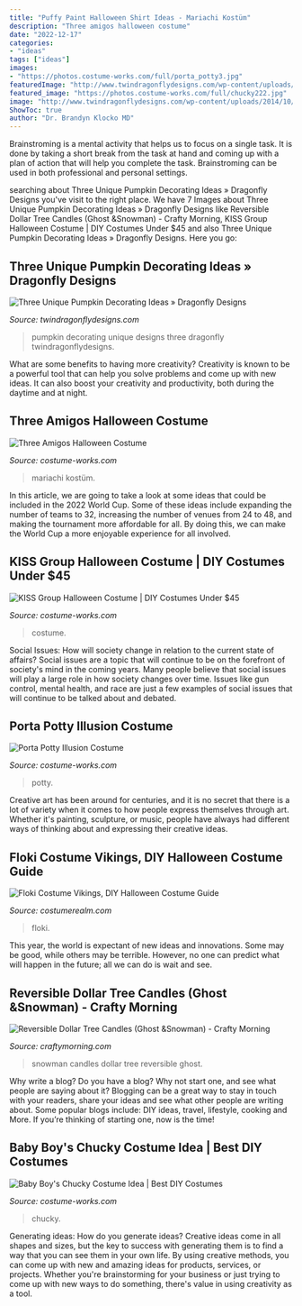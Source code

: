 ```yaml
---
title: "Puffy Paint Halloween Shirt Ideas - Mariachi Kostüm"
description: "Three amigos halloween costume"
date: "2022-12-17"
categories:
- "ideas"
tags: ["ideas"]
images:
- "https://photos.costume-works.com/full/porta_potty3.jpg"
featuredImage: "http://www.twindragonflydesigns.com/wp-content/uploads/2014/10/Pumpkin-Decorating-Ideas-016.jpg"
featured_image: "https://photos.costume-works.com/full/chucky222.jpg"
image: "http://www.twindragonflydesigns.com/wp-content/uploads/2014/10/Pumpkin-Decorating-Ideas-016.jpg"
ShowToc: true
author: "Dr. Brandyn Klocko MD"
---
```



Brainstroming is a mental activity that helps us to focus on a single task. It is done by taking a short break from the task at hand and coming up with a plan of action that will help you complete the task. Brainstroming can be used in both professional and personal settings.

	

		
searching about Three Unique Pumpkin Decorating Ideas » Dragonfly Designs you've visit to the right place. We have 7 Images about Three Unique Pumpkin Decorating Ideas » Dragonfly Designs like Reversible Dollar Tree Candles (Ghost &amp;Snowman) - Crafty Morning, KISS Group Halloween Costume | DIY Costumes Under $45 and also Three Unique Pumpkin Decorating Ideas » Dragonfly Designs. Here you go:
		
    
## Three Unique Pumpkin Decorating Ideas » Dragonfly Designs

<img loading=lazy src="http://www.twindragonflydesigns.com/wp-content/uploads/2014/10/Pumpkin-Decorating-Ideas-016.jpg" onerror="this.onerror=null;this.src='https://tse4.mm.bing.net/th?id=OIP.t2mecp4eSb4Hf6kmVrYrfwHaLG&amp;pid=15.1';" alt="Three Unique Pumpkin Decorating Ideas » Dragonfly Designs">

_Source: twindragonflydesigns.com_

>pumpkin decorating unique designs three dragonfly twindragonflydesigns. 

	

What are some benefits to having more creativity?
Creativity is known to be a powerful tool that can help you solve problems and come up with new ideas. It can also boost your creativity and productivity, both during the daytime and at night.

    
## Three Amigos Halloween Costume

<img loading=lazy src="https://photos.costume-works.com/full/three_amigos.jpg" onerror="this.onerror=null;this.src='https://tse3.mm.bing.net/th?id=OIP.u-5m9NKOC1o-iYIQFJ_QIwHaJ3&amp;pid=15.1';" alt="Three Amigos Halloween Costume">

_Source: costume-works.com_

>mariachi kostüm. 

	

In this article, we are going to take a look at some ideas that could be included in the 2022 World Cup. Some of these ideas include expanding the number of teams to 32, increasing the number of venues from 24 to 48, and making the tournament more affordable for all. By doing this, we can make the World Cup a more enjoyable experience for all involved.

    
## KISS Group Halloween Costume | DIY Costumes Under $45

<img loading=lazy src="https://photos.costume-works.com/full/kiss12.jpg" onerror="this.onerror=null;this.src='https://tse2.mm.bing.net/th?id=OIP.hatJNkhJBEjlohxvZBwlzAHaJ6&amp;pid=15.1';" alt="KISS Group Halloween Costume | DIY Costumes Under $45">

_Source: costume-works.com_

>costume. 

	

Social Issues: How will society change in relation to the current state of affairs?
Social issues are a topic that will continue to be on the forefront of society's mind in the coming years. Many people believe that social issues will play a large role in how society changes over time. Issues like gun control, mental health, and race are just a few examples of social issues that will continue to be talked about and debated.

    
## Porta Potty Illusion Costume

<img loading=lazy src="https://photos.costume-works.com/full/porta_potty3.jpg" onerror="this.onerror=null;this.src='https://tse1.mm.bing.net/th?id=OIP.WjlCsVIKSSs-bXQNTPy_5wHaJ3&amp;pid=15.1';" alt="Porta Potty Illusion Costume">

_Source: costume-works.com_

>potty. 

	

Creative art has been around for centuries, and it is no secret that there is a lot of variety when it comes to how people express themselves through art. Whether it's painting, sculpture, or music, people have always had different ways of thinking about and expressing their creative ideas.

    
## Floki Costume Vikings, DIY Halloween Costume Guide

<img loading=lazy src="http://www.costumerealm.com/wp-content/uploads/2019/10/vitaliy-rybintsev-24-11-2016-4.jpg" onerror="this.onerror=null;this.src='https://tse1.mm.bing.net/th?id=OIP.nHLIVqWFL-VvkT0QTD4-VwHaF8&amp;pid=15.1';" alt="Floki Costume Vikings, DIY Halloween Costume Guide">

_Source: costumerealm.com_

>floki. 

	

This year, the world is expectant of new ideas and innovations. Some may be good, while others may be terrible. However, no one can predict what will happen in the future; all we can do is wait and see.

    
## Reversible Dollar Tree Candles (Ghost &amp;Snowman) - Crafty Morning

<img loading=lazy src="https://www.craftymorning.com/wp-content/uploads/2020/10/reversible-snowman-ghost-candles-1-733x1024.png" onerror="this.onerror=null;this.src='https://tse4.mm.bing.net/th?id=OIP.6UO22BdGKVWq4wm8dWRYngHaKW&amp;pid=15.1';" alt="Reversible Dollar Tree Candles (Ghost &amp;Snowman) - Crafty Morning">

_Source: craftymorning.com_

>snowman candles dollar tree reversible ghost. 

	

Why write a blog?
Do you have a blog? Why not start one, and see what people are saying about it? Blogging can be a great way to stay in touch with your readers, share your ideas and see what other people are writing about. Some popular blogs include: DIY ideas, travel, lifestyle, cooking and More. If you’re thinking of starting one, now is the time!

    
## Baby Boy&#039;s Chucky Costume Idea | Best DIY Costumes

<img loading=lazy src="https://photos.costume-works.com/full/chucky222.jpg" onerror="this.onerror=null;this.src='https://tse4.mm.bing.net/th?id=OIP.QRTQKl1NYvyji97tPdLecACzFd&amp;pid=15.1';" alt="Baby Boy&#039;s Chucky Costume Idea | Best DIY Costumes">

_Source: costume-works.com_

>chucky. 

	

Generating ideas: How do you generate ideas?
Creative ideas come in all shapes and sizes, but the key to success with generating them is to find a way that you can see them in your own life. By using creative methods, you can come up with new and amazing ideas for products, services, or projects. Whether you're brainstorming for your business or just trying to come up with new ways to do something, there's value in using creativity as a tool.

